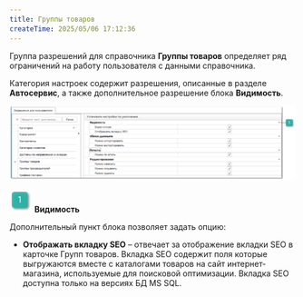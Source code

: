 ```yaml
---
title: Группы товаров
createTime: 2025/05/06 17:12:36
---
```

Группа разрешений для справочника **Группы товаров** определяет ряд ограничений на работу пользователя с данными справочника.

Категория настроек содержит разрешения, описанные в разделе **Автосервис**, а также дополнительное разрешение блока **Видимость**.

![](../../../../../assets/specification/image282.png)

![](../../../../../assets/specification/image006.png) **Видимость**

Дополнительный пункт блока позволяет задать опцию:

- **Отображать вкладку SEO** – отвечает за отображение вкладки SEO в карточке Групп товаров. Вкладка SEO содержит поля которые выгружаются вместе с каталогами товаров на сайт интернет-магазина, используемые для поисковой оптимизации. Вкладка SEO доступна только на версиях БД MS SQL.

